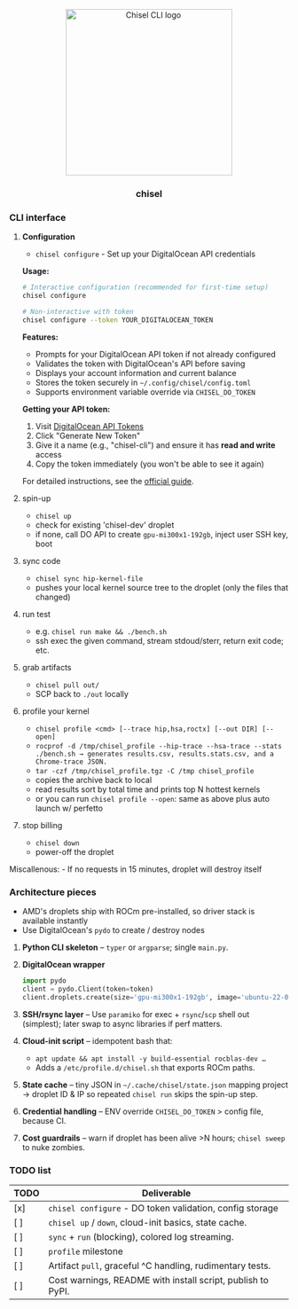 <div align="center">
  <img width="300" height="300" src="https://github.com/user-attachments/assets/75ae4b61-b6a7-40a4-a46b-6b35baba7404" alt="Chisel CLI logo" /> 
	<h3>chisel</h3>
</div>

### CLI interface

1. **Configuration**
	- `chisel configure` - Set up your DigitalOcean API credentials
	
	**Usage:**
	```bash
	# Interactive configuration (recommended for first-time setup)
	chisel configure
	
	# Non-interactive with token
	chisel configure --token YOUR_DIGITALOCEAN_TOKEN
	```
	
	**Features:**
	- Prompts for your DigitalOcean API token if not already configured
	- Validates the token with DigitalOcean's API before saving
	- Displays your account information and current balance
	- Stores the token securely in `~/.config/chisel/config.toml`
	- Supports environment variable override via `CHISEL_DO_TOKEN`
	
	**Getting your API token:**
	1. Visit [DigitalOcean API Tokens](https://cloud.digitalocean.com/account/api/)
	2. Click "Generate New Token"
	3. Give it a name (e.g., "chisel-cli") and ensure it has **read and write** access
	4. Copy the token immediately (you won't be able to see it again)
	
	For detailed instructions, see the [official guide](https://docs.digitalocean.com/reference/api/create-personal-access-token/).

2. spin-up
	- `chisel up`
	- check for existing 'chisel-dev' droplet
	- if none, call DO API to create `gpu-mi300x1-192gb`, inject user SSH key, boot

3. sync code
	- `chisel sync hip-kernel-file`
	- pushes your local kernel source tree to the droplet (only the files that changed)

4. run test
	- e.g. `chisel run make && ./bench.sh`
	- ssh exec the given command, stream stdoud/sterr, return exit code; etc.

5. grab artifacts
	- `chisel pull out/`
	- SCP back to `./out` locally

6. profile your kernel
	- `chisel profile <cmd> [--trace hip,hsa,roctx] [--out DIR] [--open]`
	- `rocprof -d /tmp/chisel_profile --hip-trace --hsa-trace --stats ./bench.sh → generates results.csv, results.stats.csv, and a Chrome-trace JSON.`
	- `tar -czf /tmp/chisel_profile.tgz -C /tmp chisel_profile`
	- copies the archive back to local
	- read results sort by total time and prints top N hottest kernels
	- or you can run `chisel profile --open`: same as above plus auto launch w/ perfetto

7. stop billing
	- `chisel down`
	- power-off the droplet

Miscallenous:
	- If no requests in 15 minutes, droplet will destroy itself

### Architecture pieces


- AMD's droplets ship with ROCm pre-installed, so driver stack is available instantly
- Use DigitalOcean's `pydo` to create / destroy nodes

1. **Python CLI skeleton** – `typer` or `argparse`; single `main.py`.
2. **DigitalOcean wrapper**

   ```python
   import pydo
   client = pydo.Client(token=token)
   client.droplets.create(size='gpu-mi300x1-192gb', image='ubuntu-22-04-x64', ...)
   ```
3. **SSH/rsync layer** – Use `paramiko` for exec + `rsync`/`scp` shell out (simplest); later swap to async libraries if perf matters.
4. **Cloud-init script** – idempotent bash that:

   * `apt update && apt install -y build-essential rocblas-dev …`
   * Adds a `/etc/profile.d/chisel.sh` that exports ROCm paths.
5. **State cache** – tiny JSON in `~/.cache/chisel/state.json` mapping project → droplet ID & IP so repeated `chisel run` skips the spin-up step.
6. **Credential handling** – ENV override `CHISEL_DO_TOKEN` > config file, because CI.
7. **Cost guardrails** – warn if droplet has been alive >N hours; `chisel sweep` to nuke zombies.


### TODO list

|TODO | Deliverable                                                 |
| --- | ----------------------------------------------------------- |
| [x] |	`chisel configure` - DO token validation, config storage     |
| [ ] | `chisel up` / `down`, cloud-init basics, state cache.       |
| [ ] | `sync` + `run` (blocking), colored log streaming.           |
| [ ] | `profile` milestone	                                    |
| [ ] | Artifact `pull`, graceful ^C handling, rudimentary tests.   |
| [ ] | Cost warnings, README with install script, publish to PyPI. |














